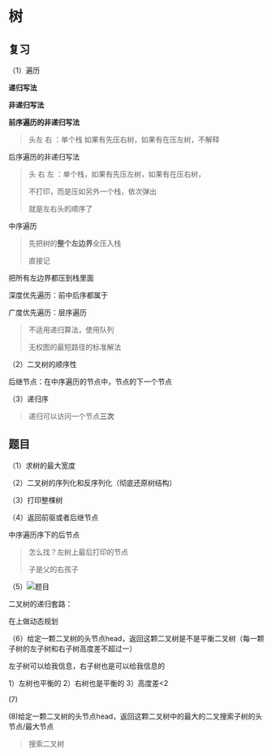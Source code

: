 # 树

## 复习

（1）遍历

**递归写法**

**非递归写法**

**前序遍历的非递归写法**

> 头左 右 ：单个栈 如果有先压右树，如果有在压左树，不解释

后序遍历的非递归写法

> 头 右 左 ：单个栈，如果有先压左树，如果有在压右树，
>
> 不打印，而是压如另外一个栈，依次弹出
>
> 就是左右头的顺序了

中序遍历

> 先把树的**整个左边界**全压入栈
>
> 直接记

把所有左边界都压到栈里面



深度优先遍历：前中后序都属于

广度优先遍历：层序遍历

> 不适用递归算法，使用队列
>
> 无权图的最短路径的标准解法 

（2）二叉树的顺序性

后继节点：在中序遍历的节点中，节点的下一个节点

（3）递归序

> 递归可以访问一个节点**三次**



## 题目

（1）求树的最大宽度

（2）二叉树的序列化和反序列化（彻底还原树结构）

（3）打印整棵树

（4）返回前驱或者后继节点

中序遍历序下的后节点

> 怎么找？左树上最后打印的节点
>
> 子是父的右孩子

（5）![题目](https://kaikaimd.oss-cn-beijing.aliyuncs.com/md/题目.png)





二叉树的递归套路：

在上做动态规划

（6）给定一颗二叉树的头节点head，返回这颗二叉树是不是平衡二叉树（每一颗子树的左子树和右子树高度差不超过一）

左子树可以给我信息，右子树也是可以给我信息的



1）左树也平衡的 2）右树也是平衡的 3）高度差<2





(7)

(8)给定一颗二叉树的头节点head，返回这颗二叉树中的最大的二叉搜索子树的头节点/最大节点

> 搜索二叉树



